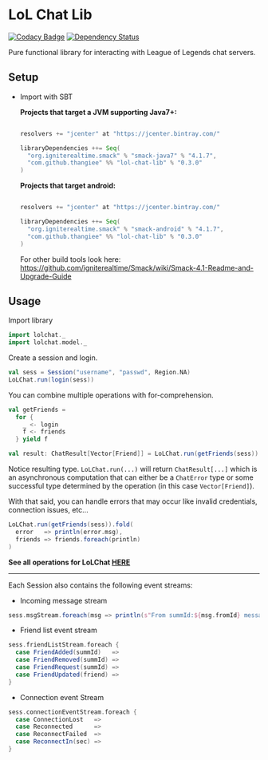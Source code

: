 # LoL Chat Lib
[![Codacy Badge](https://api.codacy.com/project/badge/Grade/246948ed6dc640a48210979bf5126b66)](https://www.codacy.com/app/thangiee0/LoL-chat-lib?utm_source=github.com&amp;utm_medium=referral&amp;utm_content=Thangiee/LoLChat-lib&amp;utm_campaign=Badge_Grade)
[![Dependency Status](https://www.versioneye.com/user/projects/557fbd2f38666400200000dd/badge.svg?style=flat)](https://www.versioneye.com/user/projects/557fbd2f38666400200000dd)

Pure functional library for interacting with League of Legends chat servers.

Setup
-----
* Import with SBT
  
  **Projects that target a JVM supporting Java7+:**
  
    ```scala
    
    resolvers += "jcenter" at "https://jcenter.bintray.com/"
    
    libraryDependencies ++= Seq(
      "org.igniterealtime.smack" % "smack-java7" % "4.1.7",
      "com.github.thangiee" %% "lol-chat-lib" % "0.3.0"
    ) 
    ```
    
  **Projects that target android:**
    
    ```scala
    
    resolvers += "jcenter" at "https://jcenter.bintray.com/"
    
    libraryDependencies ++= Seq(
      "org.igniterealtime.smack" % "smack-android" % "4.1.7",
      "com.github.thangiee" %% "lol-chat-lib" % "0.3.0"
    )
    ```
  
  For other build tools look here: https://github.com/igniterealtime/Smack/wiki/Smack-4.1-Readme-and-Upgrade-Guide
  
Usage
--------
Import library

```scala
import lolchat._
import lolchat.model._
```

Create a session and login.

```scala
val sess = Session("username", "passwd", Region.NA)
LoLChat.run(login(sess))
```

You can combine multiple operations with for-comprehension.

```scala
val getFriends =
  for {
    _ <- login
    f <- friends
  } yield f

val result: ChatResult[Vector[Friend]] = LoLChat.run(getFriends(sess))
```

Notice resulting type. `LoLChat.run(...)` will return `ChatResult[...]` which is an asynchronous computation that can
either be a `ChatError` type or some successful type determined by the operation (in this case `Vector[Friend]`).

With that said, you can handle errors that may occur like invalid credentials, connection issues, etc...

```scala
LoLChat.run(getFriends(sess)).fold(
  error   => println(error.msg),
  friends => friends.foreach(println)
)
```

**See all operations for LoLChat [HERE](https://github.com/Thangiee/LoL-chat-lib/blob/master/src/main/scala/lolchat/ops.scala)**

---

Each Session also contains the following event streams:

* Incoming message stream

```scala
sess.msgStream.foreach(msg => println(s"From summId:${msg.fromId} message:${msg.txt}"))
```

* Friend list event stream

```scala
sess.friendListStream.foreach {
  case FriendAdded(summId)   =>
  case FriendRemoved(summId) =>
  case FriendRequest(summId) =>
  case FriendUpdated(friend) =>
}
```

* Connection event Stream

```scala
sess.connectionEventStream.foreach {
  case ConnectionLost   =>
  case Reconnected      =>
  case ReconnectFailed  =>
  case ReconnectIn(sec) =>
}
```
